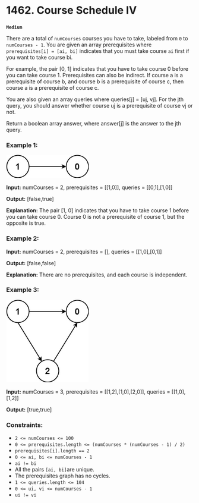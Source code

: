 # 1462. Course Schedule IV

**`Medium`**

There are a total of `numCourses` courses you have to take, labeled from `0` to `numCourses - 1`. You are given an array prerequisites where `prerequisites[i] = [ai, bi]` indicates that you must take course `ai` first if you want to take course bi.

For example, the pair [0, 1] indicates that you have to take course 0 before you can take course 1.
Prerequisites can also be indirect. If course a is a prerequisite of course b, and course b is a prerequisite of course c, then course a is a prerequisite of course c.

You are also given an array queries where queries[j] = [uj, vj]. For the jth query, you should answer whether course uj is a prerequisite of course vj or not.

Return a boolean array answer, where answer[j] is the answer to the jth query.

### Example 1:
![Graph 1](assets/courses4-1-graph.jpg)

**Input:** numCourses = 2, prerequisites = [[1,0]], queries = [[0,1],[1,0]]

**Output:** [false,true]

**Explanation:** The pair [1, 0] indicates that you have to take course 1 before you can take course 0.
Course 0 is not a prerequisite of course 1, but the opposite is true.

### Example 2:

**Input:** numCourses = 2, prerequisites = [], queries = [[1,0],[0,1]]

**Output:** [false,false]

**Explanation:** There are no prerequisites, and each course is independent.

### Example 3:
![Graph 3](assets/courses4-3-graph.jpg)

**Input:** numCourses = 3, prerequisites = [[1,2],[1,0],[2,0]], queries = [[1,0],[1,2]]

**Output:** [true,true]

 

### Constraints:

- `2 <= numCourses <= 100`
- `0 <= prerequisites.length <= (numCourses * (numCourses - 1) / 2)`
- `prerequisites[i].length == 2`
- `0 <= ai, bi <= numCourses - 1`
- `ai != bi`
- All the pairs `[ai, bi]`are unique.
- The prerequisites graph has no cycles.
- `1 <= queries.length <= 104`
- `0 <= ui, vi <= numCourses - 1`
- `ui != vi`